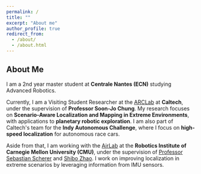 ```yaml
---
permalink: /
title: ""
excerpt: "About me"
author_profile: true
redirect_from: 
  - /about/
  - /about.html
---
```


About Me
--------
I am a 2nd year master student at **Centrale Nantes (ECN)** studying Advanced Robotics.

Currently, I am a Visiting Student Researcher at the [ARCLab](https://aerospacerobotics.caltech.edu/) at **Caltech**, under the supervision of **Professor Soon-Jo Chung**. My research focuses on **Scenario-Aware Localization and Mapping in Extreme Environments**, with applications to **planetary robotic exploration**. I am also part of Caltech's team for the **Indy Autonomous Challenge**, where I focus on **high-speed localization** for autonomous race cars.


Aside from that, I am working with the [AirLab](https://theairlab.org/) at the **Robotics Institute of Carnegie Mellon University (CMU)**, under the supervision of [Professor Sebastian Scherer](https://scholar.google.com/citations?user=gxoPfIYAAAAJ&hl=en) and [Shibo Zhao](https://shibowing.github.io/). I work on improving localization in extreme scenarios by leveraging information from IMU sensors.
